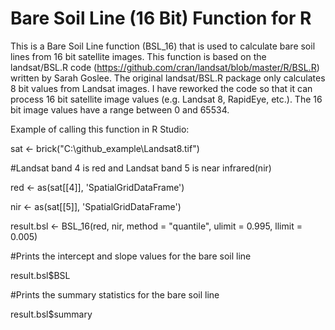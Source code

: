 Bare Soil Line (16 Bit) Function for R
========================================

This is a Bare Soil Line function (BSL_16) that is used to calculate bare soil lines from 16 bit satellite images.  This function is based on the landsat/BSL.R code (https://github.com/cran/landsat/blob/master/R/BSL.R) written by Sarah Goslee.  The original landsat/BSL.R package only calculates 8 bit values from Landsat images. I have reworked the code so that it can process 16 bit satellite image values (e.g. Landsat 8, RapidEye, etc.). The 16 bit image values have a range between 0 and 65534. 

Example of calling this function in R Studio:

sat <- brick("C:\\github_example\\Landsat8.tif")

#Landsat band 4 is red and Landsat band 5 is near infrared(nir)

red <- as(sat[[4]], 'SpatialGridDataFrame')

nir <- as(sat[[5]], 'SpatialGridDataFrame')

result.bsl <- BSL_16(red, nir, method = "quantile", ulimit = 0.995, llimit = 0.005)

#Prints the intercept and slope values for the bare soil line

result.bsl$BSL

#Prints the summary statistics for the bare soil line 

result.bsl$summary
